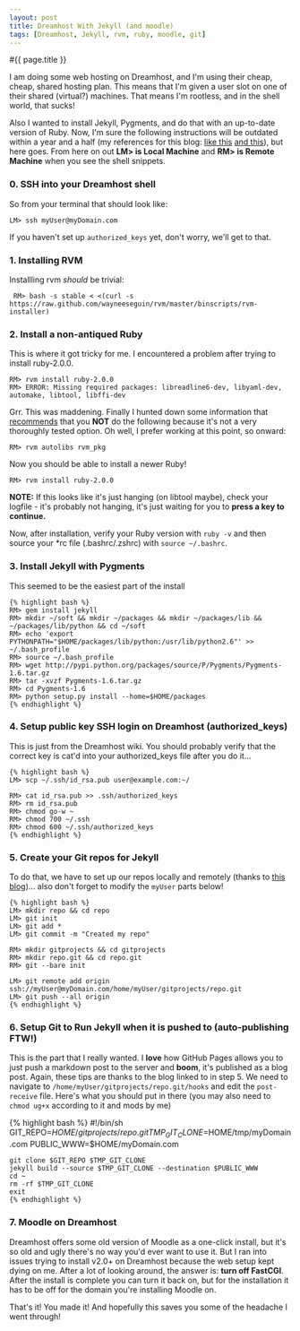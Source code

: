 ```yaml
---
layout: post
title: Dreamhost With Jekyll (and moodle)
tags: [Dreamhost, Jekyll, rvm, ruby, moodle, git]
---
```

#{{ page.title }}

I am doing some web hosting on Dreamhost, and I'm using their cheap, cheap, shared hosting plan.  This means that I'm given a  user slot on one of their shared (virtual?) machines.  That means I'm rootless, and in the shell world, that sucks!

Also I wanted to install Jekyll, Pygments, and do that with an up-to-date version of Ruby.  Now, I'm sure the following instructions will be outdated within a year and a half (my references for this blog: [like this](http://williamting.com/posts/2012/04/02/set-up-ruby-on-rails-on-dreamhost/) [and this](http://zacstewart.com/2011/06/14/deploying-your-jekyll-blog-on-dreamhost-via-capistrano.html)), but here goes.  From here on out **LM> is Local Machine** and **RM> is Remote Machine** when you see the shell snippets.

### 0. SSH into your Dreamhost shell
So from your terminal that should look like:

    LM> ssh myUser@myDomain.com

If you haven't set up ``authorized_keys`` yet, don't worry, we'll get to that. 

### 1. Installing RVM
Installling rvm *should* be trivial:  

     RM> bash -s stable < <(curl -s https://raw.github.com/wayneeseguin/rvm/master/binscripts/rvm-installer)  

### 2. Install a non-antiqued Ruby
This is where it got tricky for me.  I encountered a problem after trying to install ruby-2.0.0.

    RM> rvm install ruby-2.0.0
    RM> ERROR: Missing required packages: libreadline6-dev, libyaml-dev, automake, libtool, libffi-dev

Grr.  This was maddening.  Finally I hunted down some information that [recommends](http://rvm.io/packages) that you **NOT** do the following because it's not a very thoroughly tested option.  Oh well, I prefer working at this point, so onward:

    RM> rvm autolibs rvm_pkg

Now you should be able to install a newer Ruby!

    RM> rvm install ruby-2.0.0

**NOTE:** If this looks like it's just hanging (on libtool maybe), check your logfile - it's probably not hanging, it's just waiting for you to **press a key to continue.**

Now, after installation, verify your Ruby version with ``ruby -v`` and then source your *rc file (.bashrc/.zshrc) with ``source ~/.bashrc``.  

### 3.  Install Jekyll with Pygments
This seemed to be the easiest part of the install

    {% highlight bash %}
    RM> gem install jekyll
    RM> mkdir ~/soft && mkdir ~/packages && mkdir ~/packages/lib && ~/packages/lib/python && cd ~/soft
    RM> echo 'export PYTHONPATH="$HOME/packages/lib/python:/usr/lib/python2.6"' >> ~/.bash_profile
    RM> source ~/.bash_profile
    RM> wget http://pypi.python.org/packages/source/P/Pygments/Pygments-1.6.tar.gz
    RM> tar -xvzf Pygments-1.6.tar.gz
    RM> cd Pygments-1.6
    RM> python setup.py install --home=$HOME/packages  
    {% endhighlight %}

### 4. Setup public key SSH login on Dreamhost (authorized_keys)
This is just from the Dreamhost wiki.  You should probably verify that the correct key is cat'd into your authorized_keys file after you do it...

    {% highlight bash %}
    LM> scp ~/.ssh/id_rsa.pub user@example.com:~/

    RM> cat id_rsa.pub >> .ssh/authorized_keys
    RM> rm id_rsa.pub
    RM> chmod go-w ~
    RM> chmod 700 ~/.ssh
    RM> chmod 600 ~/.ssh/authorized_keys
    {% endhighlight %}

### 5. Create your Git repos for Jekyll 
To do that, we have to set up our repos locally and remotely (thanks to [this blog](http://blog.zerosum.org/2010/11/01/pure-git-deploy-workflow.html))... also don't forget to modify the ``myUser`` parts below!

    {% highlight bash %}
    LM> mkdir repo && cd repo
    LM> git init 
    LM> git add * 
    LM> git commit -m "Created my repo" 
    
    RM> mkdir gitprojects && cd gitprojects
    RM> mkdir repo.git && cd repo.git
    RM> git --bare init
    
    LM> git remote add origin ssh://myUser@myDomain.com/home/myUser/gitprojects/repo.git
    LM> git push --all origin
    {% endhighlight %}

### 6. Setup Git to Run Jekyll when it is pushed to (auto-publishing FTW!)
This is the part that I really wanted.  I **love** how GitHub Pages allows you to just push a markdown post to the server and **boom**,  it's published as a blog post.  Again, these tips are thanks to the blog linked to in step 5.  We need to navigate to ``/home/myUser/gitprojects/repo.git/hooks`` and edit the ``post-receive`` file.  Here's what you should put in there (you may also need to ``chmod ug+x`` according to it and mods by me)

   {% highlight bash %}
    #!/bin/sh
    GIT_REPO=$HOME/gitprojects/repo.git
    TMP_GIT_CLONE=$HOME/tmp/myDomain.com
    PUBLIC_WWW=$HOME/myDomain.com

    git clone $GIT_REPO $TMP_GIT_CLONE
    jekyll build --source $TMP_GIT_CLONE --destination $PUBLIC_WWW
    cd ~ 
    rm -rf $TMP_GIT_CLONE
    exit
    {% endhighlight %}

### 7. Moodle on Dreamhost
Dreamhost offers some old version of Moodle as a one-click install, but it's so old and ugly there's no way you'd ever want to use it.  But I ran into issues trying to install v2.0+ on Dreamhost because the web setup kept dying on me.  After a lot of looking around, the answer is:  **turn off FastCGI**.  After the install is complete you can turn it back on, but for the installation it has to be off for the domain you're installing Moodle on.

That's it!  You made it!  And hopefully this saves you some of the headache I went through!


